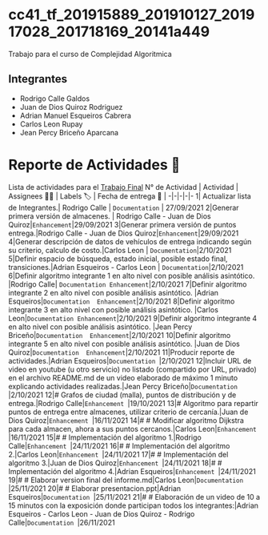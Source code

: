 # cc41_tf_201915889_201910127_201917028_201718169_20141a449
Trabajo para el curso de Complejidad Algoritmica

## Integrantes
* Rodrigo Calle Galdos
* Juan de Dios Quiroz Rodriguez
* Adrian Manuel Esqueiros Cabrera
* Carlos Leon Rupay
* Jean Percy Briceño Aparcana
# Reporte de Actividades 📝
Lista de actividades para el [Trabajo Final](https://github.com/RodriCalle/cc41_tf_201915889_201910127_201917028_201718169_20141a449)
N° de Actividad | Actividad | Assignees 👨‍💻 | Labels 🏷️ | Fecha de entrega 📅 | 
-|-|-|-|-
1| Actualizar lista de Integrantes.| Rodrigo Calle |  `Documentation` | 27/09/2021
2|Generar primera versión de almacenes. | Rodrigo Calle - Juan de Dios Quiroz|`Enhancement`|29/09/2021
3|Generar primera versión de puntos entrega.|Rodrigo Calle - Juan de Dios Quiroz|`Enhancement`|29/09/2021
4|Generar descripción de datos de vehículos de entrega indicando según su criterio, calculo de costo.|Carlos Leon |  `Documentation`|2/10/2021
5|Definir espacio de búsqueda, estado inicial, posible estado final, transiciones.|Adrian Esqueiros - Carlos Leon |  `Documentation`|2/10/2021
6|Definir algoritmo integrante 1 en alto nivel con posible análisis asintótico. |Rodrigo Calle| `Documentation Enhancement`|2/10/2021
7|Definir algoritmo integrante 2 en alto nivel con posible análisis asintótico. |Adrian Esqueiros|`Documentation  Enhancement`|2/10/2021
8|Definir algoritmo integrante 3 en alto nivel con posible análisis asintótico. |Carlos Leon|`Documentation Enhancement`|2/10/2021
9|Definir algoritmo integrante 4 en alto nivel con posible análisis asintótico. |Jean Percy Briceño|`Documentation  Enhancement`|2/10/2021
10|Definir algoritmo integrante 5 en alto nivel con posible análisis asintótico. |Juan de Dios Quiroz|`Documentation  Enhancement`|2/10/2021
11|Producir reporte de actividades.|Adrian Esqueiros|`Documentation `|2/10/2021
12|Incluir URL de video en youtube (u otro servicio) no listado (compartido por URL, privado) en el archivo README.md de un video elaborado de máximo 1 minuto explicando actividades realizadas.|Jean Percy Briceño|`Documentation `|2/10/2021
12|# Grafos de ciudad (malla), puntos de distribución y de entrega.|Rodrigo Calle|`Enhancement `|19/10/2021
13|# Algoritmo para repartir puntos de entrega entre almacenes, utilizar criterio de cercanía.|Juan de Dios Quiroz|`Enhancement `|16/11/2021
14|# # Modificar algoritmo Dijkstra para cada almacen, ahora a sus puntos cercanos.|Carlos Leon|`Enhancement `|16/11/2021
15|# # Implementación del algoritmo 1.|Rodrigo Calle|`Enhancement `|24/11/2021
16|# # Implementación del algoritmo 2.|Carlos Leon|`Enhancement `|24/11/2021
17|# # Implementación del algoritmo 3.|Juan de Dios Quiroz|`Enhancement `|24/11/2021
18|# # Implementación del algoritmo 4.|Adrian Esqueiros|`Enhancement `|24/11/2021
19|# # Elaborar version final del informe.md|Carlos Leon|`Documentation `|25/11/2021
20|# # Elaborar presentacion.ppt|Adrian Esqueiros|`Documentation `|25/11/2021
21|# # Elaboración de un video de 10 a 15 minutos con la exposición donde participan todos los integrantes:|Adrian Esqueiros - Carlos Leon - Juan de Dios Quiroz - Rodrigo Calle|`Documentation `|26/11/2021
